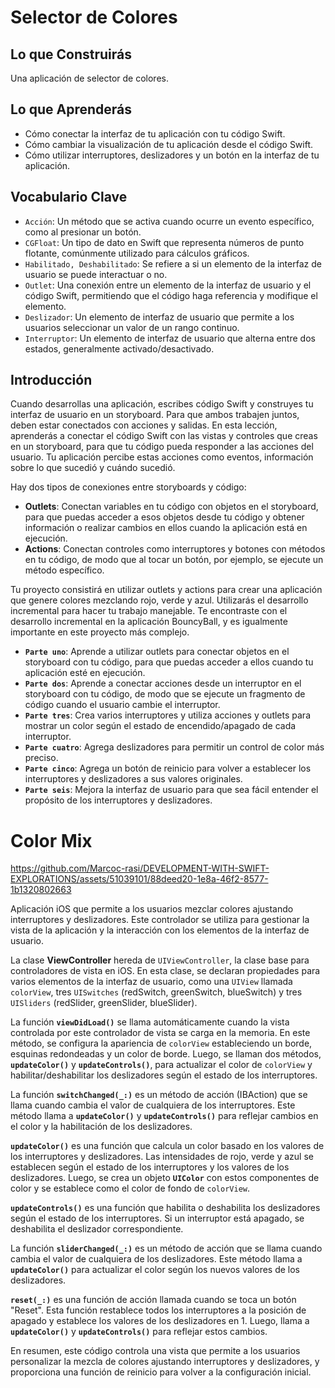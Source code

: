 # Selector de Colores

## Lo que Construirás
Una aplicación de selector de colores.

## Lo que Aprenderás
- Cómo conectar la interfaz de tu aplicación con tu código Swift.
- Cómo cambiar la visualización de tu aplicación desde el código Swift.
- Cómo utilizar interruptores, deslizadores y un botón en la interfaz de tu aplicación.

## Vocabulario Clave
- `Acción`: Un método que se activa cuando ocurre un evento específico, como al presionar un botón.
- `CGFloat`: Un tipo de dato en Swift que representa números de punto flotante, comúnmente utilizado para cálculos gráficos.
- `Habilitado, Deshabilitado`: Se refiere a si un elemento de la interfaz de usuario se puede interactuar o no.
- `Outlet`: Una conexión entre un elemento de la interfaz de usuario y el código Swift, permitiendo que el código haga referencia y modifique el elemento.
- `Deslizador`: Un elemento de interfaz de usuario que permite a los usuarios seleccionar un valor de un rango continuo.
- `Interruptor`: Un elemento de interfaz de usuario que alterna entre dos estados, generalmente activado/desactivado.

## Introducción
Cuando desarrollas una aplicación, escribes código Swift y construyes tu interfaz de usuario en un storyboard. Para que ambos trabajen juntos, deben estar conectados con acciones y salidas. En esta lección, aprenderás a conectar el código Swift con las vistas y controles que creas en un storyboard, para que tu código pueda responder a las acciones del usuario. Tu aplicación percibe estas acciones como eventos, información sobre lo que sucedió y cuándo sucedió.

Hay dos tipos de conexiones entre storyboards y código:
- **Outlets**: Conectan variables en tu código con objetos en el storyboard, para que puedas acceder a esos objetos desde tu código y obtener información o realizar cambios en ellos cuando la aplicación está en ejecución.
- **Actions**: Conectan controles como interruptores y botones con métodos en tu código, de modo que al tocar un botón, por ejemplo, se ejecute un método específico.

Tu proyecto consistirá en utilizar outlets y actions para crear una aplicación que genere colores mezclando rojo, verde y azul. Utilizarás el desarrollo incremental para hacer tu trabajo manejable. Te encontraste con el desarrollo incremental en la aplicación BouncyBall, y es igualmente importante en este proyecto más complejo.

- **`Parte uno`**: Aprende a utilizar outlets para conectar objetos en el storyboard con tu código, para que puedas acceder a ellos cuando tu aplicación esté en ejecución.
- **`Parte dos`**: Aprende a conectar acciones desde un interruptor en el storyboard con tu código, de modo que se ejecute un fragmento de código cuando el usuario cambie el interruptor.
- **`Parte tres`**: Crea varios interruptores y utiliza acciones y outlets para mostrar un color según el estado de encendido/apagado de cada interruptor.
- **`Parte cuatro`**: Agrega deslizadores para permitir un control de color más preciso.
- **`Parte cinco`**: Agrega un botón de reinicio para volver a establecer los interruptores y deslizadores a sus valores originales.
- **`Parte seis`**: Mejora la interfaz de usuario para que sea fácil entender el propósito de los interruptores y deslizadores.

# Color Mix

https://github.com/Marcoc-rasi/DEVELOPMENT-WITH-SWIFT-EXPLORATIONS/assets/51039101/88deed20-1e8a-46f2-8577-1b1320802663

Aplicación iOS que permite a los usuarios mezclar colores ajustando interruptores y deslizadores. Este controlador se utiliza para gestionar la vista de la aplicación y la interacción con los elementos de la interfaz de usuario.

La clase **ViewController** hereda de `UIViewController`, la clase base para controladores de vista en iOS. En esta clase, se declaran propiedades para varios elementos de la interfaz de usuario, como una `UIView` llamada `colorView`, tres `UISwitches` (redSwitch, greenSwitch, blueSwitch) y tres `UISliders` (redSlider, greenSlider, blueSlider).

La función **`viewDidLoad()`** se llama automáticamente cuando la vista controlada por este controlador de vista se carga en la memoria. En este método, se configura la apariencia de `colorView` estableciendo un borde, esquinas redondeadas y un color de borde. Luego, se llaman dos métodos, **`updateColor()`** y **`updateControls()`**, para actualizar el color de `colorView` y habilitar/deshabilitar los deslizadores según el estado de los interruptores.

La función **`switchChanged(_:)`** es un método de acción (IBAction) que se llama cuando cambia el valor de cualquiera de los interruptores. Este método llama a **`updateColor()`** y **`updateControls()`** para reflejar cambios en el color y la habilitación de los deslizadores.

**`updateColor()`** es una función que calcula un color basado en los valores de los interruptores y deslizadores. Las intensidades de rojo, verde y azul se establecen según el estado de los interruptores y los valores de los deslizadores. Luego, se crea un objeto **`UIColor`** con estos componentes de color y se establece como el color de fondo de `colorView`.

**`updateControls()`** es una función que habilita o deshabilita los deslizadores según el estado de los interruptores. Si un interruptor está apagado, se deshabilita el deslizador correspondiente.

La función **`sliderChanged(_:)`** es un método de acción que se llama cuando cambia el valor de cualquiera de los deslizadores. Este método llama a **`updateColor()`** para actualizar el color según los nuevos valores de los deslizadores.

**`reset(_:)`** es una función de acción llamada cuando se toca un botón "Reset". Esta función restablece todos los interruptores a la posición de apagado y establece los valores de los deslizadores en 1. Luego, llama a **`updateColor()`** y **`updateControls()`** para reflejar estos cambios.

En resumen, este código controla una vista que permite a los usuarios personalizar la mezcla de colores ajustando interruptores y deslizadores, y proporciona una función de reinicio para volver a la configuración inicial.
